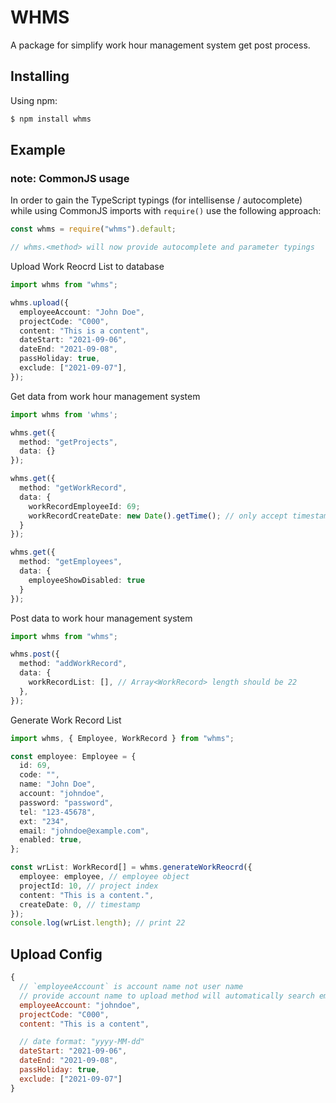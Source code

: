 # WHMS

A package for simplify work hour management system get post process.

## Installing

Using npm:

```bash
$ npm install whms
```

## Example

### note: CommonJS usage

In order to gain the TypeScript typings (for intellisense / autocomplete) while using CommonJS imports with `require()` use the following approach:

```js
const whms = require("whms").default;

// whms.<method> will now provide autocomplete and parameter typings
```

Upload Work Reocrd List to database

```ts
import whms from "whms";

whms.upload({
  employeeAccount: "John Doe",
  projectCode: "C000",
  content: "This is a content",
  dateStart: "2021-09-06",
  dateEnd: "2021-09-08",
  passHoliday: true,
  exclude: ["2021-09-07"],
});
```

Get data from work hour management system

```ts
import whms from 'whms';

whms.get({
  method: "getProjects",
  data: {}
});

whms.get({
  method: "getWorkRecord",
  data: {
    workRecordEmployeeId: 69;
    workRecordCreateDate: new Date().getTime(); // only accept timestamp
  }
});

whms.get({
  method: "getEmployees",
  data: {
    employeeShowDisabled: true
  }
});
```

Post data to work hour management system

```ts
import whms from "whms";

whms.post({
  method: "addWorkRecord",
  data: {
    workRecordList: [], // Array<WorkRecord> length should be 22
  },
});
```

Generate Work Record List

```ts
import whms, { Employee, WorkRecord } from "whms";

const employee: Employee = {
  id: 69,
  code: "",
  name: "John Doe",
  account: "johndoe",
  password: "password",
  tel: "123-45678",
  ext: "234",
  email: "johndoe@example.com",
  enabled: true,
};

const wrList: WorkRecord[] = whms.generateWorkReocrd({
  employee: employee, // employee object
  projectId: 10, // project index
  content: "This is a content.",
  createDate: 0, // timestamp
});
console.log(wrList.length); // print 22
```

## Upload Config

```js
{
  // `employeeAccount` is account name not user name
  // provide account name to upload method will automatically search employees list and return match employee
  employeeAccount: "johndoe",
  projectCode: "C000",
  content: "This is a content",

  // date format: "yyyy-MM-dd"
  dateStart: "2021-09-06",
  dateEnd: "2021-09-08",
  passHoliday: true,
  exclude: ["2021-09-07"]
}
```
